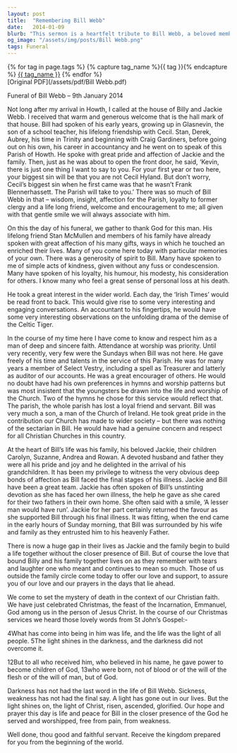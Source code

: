 ```yaml
---
layout: post
title:  "Remembering Bill Webb"
date:   2014-01-09
blurb: "This sermon is a heartfelt tribute to Bill Webb, a beloved member of the parish who passed away. Kevin speaks of Bill's wisdom, insight, affection for the Parish, loyalty to former clergy, and his welcoming nature. He also highlights Bill's deep faith, his devotion to his family, and his contributions to the Church."
og_image: "/assets/img/posts/Bill Webb.png"
tags: Funeral
---    
```

<div class="tag-pills">
  {% for tag in page.tags %}
    {% capture tag_name %}{{ tag }}{% endcapture %}
    <a href="{{ site.baseurl }}/tag/{{ tag_name | slugify }}" class="tag-pill">{{ tag_name }}</a>
  {% endfor %}
</div>
[Original PDF](/assets/pdf/Bill Webb.pdf)

Funeral of Bill Webb – 9th January 2014

Not long after my arrival in Howth, I called at the house of Billy and Jackie Webb. I received that warm and generous welcome that is the hall mark of that house. Bill had spoken of his early years, growing up in Glasnevin, the son of a school teacher, his lifelong friendship with Cecil. Stan, Derek, Aubrey, his time in Trinity and beginning with Craig Gardiners, before going out on his own, his career in accountancy and he went on to speak of this Parish of Howth. He spoke with great pride and affection of Jackie and the family. Then, just as he was about to open the front door, he said, ‘Kevin, there is just one thing I want to say to you. For your first year or two here, your biggest sin will be that you are not Cecil Hyland. But don’t worry, Cecil’s biggest sin when he first came was that he wasn’t Frank Blennerhassett. The Parish will take to you.’ There was so much of Bill Webb in that – wisdom, insight, affection for the Parish, loyalty to former clergy and a life long friend, welcome and encouragement to me; all given with that gentle smile we will always associate with him.

On this the day of his funeral, we gather to thank God for this man. His lifelong friend Stan McMullen and members of his family have already spoken with great affection of his many gifts, ways in which he touched an enriched their lives. Many of you come here today with particular memories of your own. There was a generosity of spirit to Bill. Many have spoken to me of simple acts of kindness, given without any fuss or condescension. Many have spoken of his loyalty, his humour, his modesty, his consideration for others. I know many who feel a great sense of personal loss at his death.

He took a great interest in the wider world. Each day, the ‘Irish Times’ would be read front to back. This would give rise to some very interesting and engaging conversations. An accountant to his fingertips, he would have some very interesting observations on the unfolding drama of the demise of the Celtic Tiger.

In the course of my time here I have come to know and respect him as a man of deep and sincere faith. Attendance at worship was priority. Until very recently, very few were the Sundays when Bill was not here. He gave freely of his time and talents in the service of this Parish. He was for many years a member of Select Vestry, including a spell as Treasurer and latterly as auditor of our accounts. He was a great encourager of others. He would no doubt have had his own preferences in hymns and worship patterns but was most insistent that the youngsters be drawn into the life and worship of the Church. Two of the hymns he chose for this service would reflect that. The parish, the whole parish has lost a loyal friend and servant. Bill was very much a son, a man of the Church of Ireland. He took great pride in the contribution our Church has made to wider society – but there was nothing of the sectarian in Bill. He would have had a genuine concern and respect for all Christian Churches in this country.

At the heart of Bill’s life was his family, his beloved Jackie, their children Carolyn, Suzanne, Andrea and Rowan. A devoted husband and father they were all his pride and joy and he delighted in the arrival of his grandchildren. It has been my privilege to witness the very obvious deep bonds of affection as Bill faced the final stages of his illness. Jackie and Bill have been a great team. Jackie has often spoken of Bill’s unstinting devotion as she has faced her own illness, the help he gave as she cared for their two fathers in their own home. She often said with a smile, ‘A lesser man would have run’. Jackie for her part certainly returned the favour as she supported Bill through his final illness. It was fitting, when the end came in the early hours of Sunday morning, that Bill was surrounded by his wife and family as they entrusted him to his heavenly Father.

There is now a huge gap in their lives as Jackie and the family begin to build a life together without the closer presence of Bill. But of course the love that bound Billy and his family together lives on as they remember with tears and laughter one who meant and continues to mean so much. Those of us outside the family circle come today to offer our love and support, to assure you of our love and our prayers in the days that lie ahead.

We come to set the mystery of death in the context of our Christian faith. We have just celebrated Christmas, the feast of the Incarnation, Emmanuel, God among us in the person of Jesus Christ. In the course of our Christmas services we heard those lovely words from St John’s Gospel:-

4What has come into being in him was life, and the life was the light of all people. 5The light shines in the darkness, and the darkness did not overcome it.

12But to all who received him, who believed in his name, he gave power to become children of God, 13who were born, not of blood or of the will of the flesh or of the will of man, but of God.

Darkness has not had the last word in the life of Bill Webb. Sickness, weakness has not had the final say. A light has gone out in our lives. But the light shines on, the light of Christ, risen, ascended, glorified. Our hope and prayer this day is life and peace for Bill in the closer presence of the God he served and worshipped, free from pain, from weakness.

Well done, thou good and faithful servant. Receive the kingdom prepared for you from the beginning of the world.
